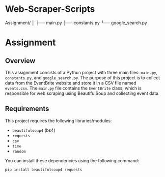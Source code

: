 # Web-Scraper-Scripts
Assignment/
│
├── main.py
├── constants.py
└── google_search.py

# Assignment

## Overview

This assignment consists of a Python project with three main files: `main.py`, `constants.py`, and `google_search.py`. The purpose of this project is to collect data from the EventBrite website and store it in a CSV file named `events.csv`. The `main.py` file contains the `EventBrite` class, which is responsible for web scraping using BeautifulSoup and collecting event data.

## Requirements

This project requires the following libraries/modules:

- `beautifulsoup4` (bs4)
- `requests`
- `csv`
- `time`
- `random`

You can install these dependencies using the following command:

```bash
pip install beautifulsoup4 requests
